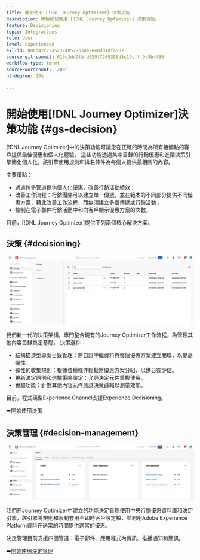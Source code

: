 ```yaml
---
title: 開始使用 [!DNL Journey Optimizer] 決策功能
description: 瞭解如何使用 [!DNL Journey Optimizer] 決策功能。
feature: Decisioning
topic: Integrations
role: User
level: Experienced
exl-id: 008d42c7-a523-4857-b34e-0e8dd1dfa507
source-git-commit: 616e1dd9fbfd029f7209356d5c19cfff9d4b4f06
workflow-type: tm+mt
source-wordcount: '288'
ht-degree: 20%

---
```


# 開始使用[!DNL Journey Optimizer]決策功能 {#gs-decision}

[!DNL Journey Optimizer]中的決策功能可讓您在正確的時間為所有接觸點的客戶提供最佳優惠和個人化體驗。 這些功能透過集中目錄的行銷優惠和進階決策引擎簡化個人化，該引擎使用規則和排名條件為每個人提供最相關的內容。

主要優點：

* 透過跨多管道提供個人化優惠，改善行銷活動績效；
* 改善工作流程：行銷團隊可以建立單一傳遞，並在範本的不同部分提供不同優惠方案，藉此改善工作流程，而無須建立多個傳遞或行銷活動；
* 控制在電子郵件行銷活動中和向客戶顯示優惠方案的次數。

目前，[!DNL Journey Optimizer]提供下列兩個核心解決方案。

## 決策 {#decisioning}

![](assets/gs-decisioning.png)

我們新一代的決策架構，專門整合現有的Journey Optimizer工作流程，為管理其他內容目錄奠定基礎。 決策選件：

* 結構描述型專案目錄管理：將自訂中繼資料與每個優惠方案建立關聯，以提高彈性。
* 彈性的收集規則：根據各種條件輕鬆將優惠方案分組，以供日後評估。
* 更新決定原則和選擇策略設定：允許決定元件重複使用。
* 實驗功能：針對其他內容元件測試決策邏輯以測量效能。

目前，程式碼型Experience Channel支援Experience Decisioning。

➡️[開始使用決策](../experience-decisioning/gs-experience-decisioning.md)

## 決策管理 {#decision-management}

![](assets/gs-decision-management.png)

我們在Journey Optimizer中建立的功能決定管理使用中央行銷優惠資料庫和決定引擎，該引擎將規則和限制套用至即時客戶設定檔，並利用Adobe Experience Platform資料在適當的時間提供適當的優惠。

決定管理目前支援四個管道：電子郵件、應用程式內傳訊、推播通知和簡訊。

➡️[開始使用決定管理](../offers/get-started/starting-offer-decisioning.md)
